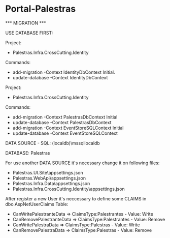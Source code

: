 # Portal-Palestras

 *** MIGRATION ***
 
USE DATABASE FIRST:

Project: 
* Palestras.Infra.CrossCutting.Identity

Commands: 
* add-migration -Context IdentityDbContext Initial.
* update-database -Context IdentityDbContext

Project: 
* Palestras.Infra.CrossCutting.Identity

Commands: 
* add-migration -Context PalestrasDbContext Initial
* update-database -Context PalestrasDbContext
* add-migration -Context EventStoreSQLContext Initial
* update-database -Context EventStoreSQLContext

DATA SOURCE - SQL: (localdb)\mssqllocaldb

DATABASE: Palestras

For use another DATA SOURCE it's necessary change it on following files:
  * Palestras.UI.Site\appsettings.json
  * Palestras.WebApi\appsettings.json
  * Palestras.Infra.Data\appsettings.json
  * Palestras.Infra.CrossCutting.Identity\appsettings.json
  
After register a new User it's neccessary to define some CLAIMS in dbo.AspNetUserClaims Table:
  * CanWritePalestranteData => ClaimsType:Palestrantes - Value: Write
  * CanRemovePalestranteData => ClaimsType:Palestrantes - Value: Remove
  * CanWritePalestraData => ClaimsType:Palestras - Value: Write
  * CanRemovePalestraData => ClaimsType:Palestras - Value: Remove


